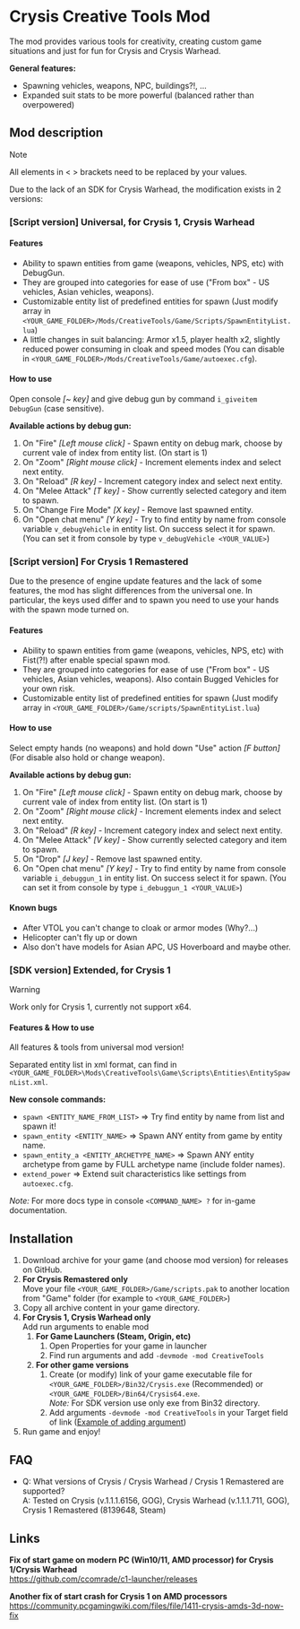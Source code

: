 # Crysis Creative Tools Mod

The mod provides various tools for creativity, creating custom game situations and just for fun for Crysis and Crysis Warhead.

**General features:**
- Spawning vehicles, weapons, NPC, buildings?!, ...
- Expanded suit stats to be more powerful (balanced rather than overpowered)

## Mod description

> [!NOTE]
> All elements in < > brackets need to be replaced by your values.


Due to the lack of an SDK for Crysis Warhead, the modification exists in 2 versions:

### **[Script version] Universal, for Crysis 1, Crysis Warhead**

#### Features
- Ability to spawn entities from game (weapons, vehicles, NPS, etc) with DebugGun. 
- They are grouped into categories for ease of use ("From box" - US vehicles, Asian vehicles, weapons).
- Customizable entity list of predefined entities for spawn (Just modify array in ```<YOUR_GAME_FOLDER>/Mods/CreativeTools/Game/Scripts/SpawnEntityList.lua```)
- A little changes in suit balancing: Armor x1.5, player health x2, slightly reduced power consuming in cloak and speed modes (You can disable in ```<YOUR_GAME_FOLDER>/Mods/CreativeTools/Game/autoexec.cfg```).


#### How to use

Open console *[~ key]* and give debug gun by command ```i_giveitem DebugGun``` (case sensitive).

**Available actions by debug gun:**
 1. On "Fire" *[Left mouse click]* - Spawn entity on debug mark, choose by current vale of index from entity list. (On start is 1)
 2. On "Zoom" *[Right mouse click]* - Increment elements index and select next entity.
 3. On "Reload" *[R key]* - Increment category index and select next entity.
 4. On "Melee Attack" *[T key]* - Show currently selected category and item to spawn.
 5. On "Change Fire Mode" *[X key]* - Remove last spawned entity.
 6. On "Open chat menu" *[Y key]* - Try to find entity by name from console variable ```v_debugVehicle``` in entity list. On success select it for spawn. (You can set it from console by type ```v_debugVehicle <YOUR_VALUE>```)

### **[Script version] For Crysis 1 Remastered**

Due to the presence of engine update features and the lack of some features, the mod has slight differences from the universal one. In particular, the keys used differ and to spawn you need to use your hands with the spawn mode turned on.

#### Features
- Ability to spawn entities from game (weapons, vehicles, NPS, etc) with Fist(?!) after enable special spawn mod. 
- They are grouped into categories for ease of use ("From box" - US vehicles, Asian vehicles, weapons). Also contain Bugged Vehicles for your own risk.
- Customizable entity list of predefined entities for spawn (Just modify array in ```<YOUR_GAME_FOLDER>/Game/scripts/SpawnEntityList.lua```)


#### How to use

Select empty hands (no weapons) and hold down "Use" action *[F button]* (For disable also hold or change weapon).

**Available actions by debug gun:**
 1. On "Fire" *[Left mouse click]* - Spawn entity on debug mark, choose by current vale of index from entity list. (On start is 1)
 2. On "Zoom" *[Right mouse click]* - Increment elements index and select next entity.
 3. On "Reload" *[R key]* - Increment category index and select next entity.
 4. On "Melee Attack" *[V key]* - Show currently selected category and item to spawn.
 5. On "Drop" *[J key]* - Remove last spawned entity.
 6. On "Open chat menu" *[Y key]* - Try to find entity by name from console variable ```i_debuggun_1``` in entity list. On success select it for spawn. (You can set it from console by type ```i_debuggun_1 <YOUR_VALUE>```)

#### Known bugs
- After VTOL you can't change to cloak or armor modes (Why?...)
- Helicopter can't fly up or down
- Also don't have models for Asian APC, US Hoverboard and maybe other.

### **[SDK version] Extended, for Crysis 1**

> [!WARNING]
> Work only for Crysis 1, currently not support x64.

#### Features & How to use
All features & tools from universal mod version!

Separated entity list in xml format, can find in ```<YOUR_GAME_FOLDER>\Mods\CreativeTools\Game\Scripts\Entities\EntitySpawnList.xml```.

**New console commands:**
- ```spawn <ENTITY_NAME_FROM_LIST>``` => Try find entity by name from list and spawn it!
- ```spawn_entity <ENTITY_NAME>``` => Spawn ANY entity from game by entity name.
- ```spawn_entity_a <ENTITY_ARCHETYPE_NAME>``` => Spawn ANY entity archetype from game by FULL archetype name (include folder names).
- ```extend_power``` => Extend suit characteristics like settings from ```autoexec.cfg```.

*Note:* For more docs type in console ```<COMMAND_NAME> ?``` for in-game documentation.

## Installation

1. Download archive for your game (and choose mod version) for releases on GitHub.
2. **For Crysis Remastered only** <br />
Move your file ```<YOUR_GAME_FOLDER>/Game/scripts.pak``` to another location from "Game" folder (for example to ```<YOUR_GAME_FOLDER>```)
3. Copy all archive content in your game directory.
4. **For Crysis 1, Crysis Warhead only** <br />
Add run arguments to enable mod
   1. **For Game Launchers (Steam, Origin, etc)**
      1. Open Properties for your game in launcher
      2. Find run arguments and add ```-devmode -mod CreativeTools```
   2. **For other game versions** 
      1. Create (or modify) link of your game executable file for ```<YOUR_GAME_FOLDER>/Bin32/Crysis.exe``` (Recommended) or ```<YOUR_GAME_FOLDER>/Bin64/Crysis64.exe```. <br />
      *Note:* For SDK version use only exe from Bin32 directory.
      2. Add arguments ```-devmode -mod CreativeTools``` in your Target field of link ([Example of adding argument](https://superuser.com/questions/29569/how-to-add-command-line-options-to-shortcut))
1. Run game and enjoy!


## FAQ

- Q: What versions of Crysis / Crysis Warhead / Crysis 1 Remastered are supported? <br />
A: Tested on Crysis (v.1.1.1.6156, GOG), Crysis Warhead (v.1.1.1.711, GOG), Crysis 1 Remastered (8139648, Steam)


## Links

**Fix of start game on modern PC (Win10/11, AMD processor) for Crysis 1/Crysis Warhead** <br />
https://github.com/ccomrade/c1-launcher/releases

**Another fix of start crash for Crysis 1  on AMD processors** <br />
https://community.pcgamingwiki.com/files/file/1411-crysis-amds-3d-now-fix
